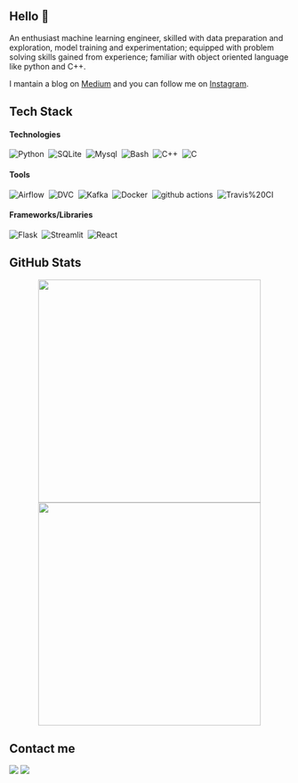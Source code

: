 ## Hello 👋

An enthusiast machine learning engineer, skilled with data preparation and exploration, model training and experimentation; equipped with problem solving skills gained from experience; familiar with object oriented language like python and C++. 

I mantain a blog on [Medium](https://medium.com/@kabodshekinah) and you can follow me on [Instagram](https://www.instagram.com/invites/contact/?i=1lhde2ovubw9&utm_content=471xav7).

## Tech Stack

#### Technologies
![Python](https://img.shields.io/badge/-Python-05122A?style=flat&logo=python)&nbsp;
![SQLite](https://img.shields.io/badge/-SQLite-05122A?style=flat&logo=SQLite)&nbsp;
![Mysql](https://img.shields.io/badge/-Mysql-05122A?style=flat&logo=Mysql)&nbsp;
![Bash](https://img.shields.io/badge/-Bash-05122A?style=flat&logo=bash)&nbsp;
![C++](https://img.shields.io/badge/-C++-05122A?style=flat&logo=C%2B%2B)&nbsp;
![C](https://img.shields.io/badge/-C-05122A?style=flat&logo=C%2B%2B)&nbsp;


#### Tools
![Airflow](https://img.shields.io/badge/-Airflow-05122A?style=flat&logo=Airflow)&nbsp;
![DVC](https://img.shields.io/badge/-DVC-05122A?style=flat&logo=DVC)&nbsp;
![Kafka](https://img.shields.io/badge/-Kafka-05122A?style=flat&logo=Kafka)&nbsp;
![Docker](https://img.shields.io/badge/-Docker-05122A?style=flat&logo=Docker)&nbsp;
![github actions](https://img.shields.io/badge/-GitHub%20Actions-05122A?style=flat&logo=GitHub%20Actions)&nbsp;
![Travis%20CI](https://img.shields.io/badge/-Travis%20CI-05122A?style=flat&logo=Travis%20CI)&nbsp;


#### Frameworks/Libraries
![Flask](https://img.shields.io/badge/-Flask-05122A?style=flat&logo=Flask)&nbsp;
![Streamlit](https://img.shields.io/badge/-Streamlit-05122A?style=flat&logo=Streamlit)&nbsp;
![React](https://img.shields.io/badge/-React-05122A?style=flat&logo=React)&nbsp;

## GitHub Stats

<p align="center">
  <a href="https://github.com/sel6">
    <img width="400px" src="https://github-readme-stats-eight-theta.vercel.app/api?username=sel6&show_icons=true&theme=react&include_all_commits=true&count_private=true&hide_border=true&bg_color=060B0D"/>
    <img width="400px" src="https://github-readme-streak-stats.herokuapp.com/?user=sel6&theme=black-ice&hide_border=true&stroke=0000&background=060B0D">
  </a>

## Contact me

<p align="left">
  <a href="https://www.linkedin.com/in/selam-ayehubirhan-897a6321a/"><img src="https://img.shields.io/badge/Selam--Ayehubirhan-Linkedin-blue?style=flat&logo=Linkedin&logoColor=white"/></a>
  <a href="mailto: kabodshekinah@gmail.com"><img src="https://img.shields.io/badge/Selam--Ayehubirhan-Email-red?style=flat&logo=Gmail&logoColor=white"/></a>
</p>
